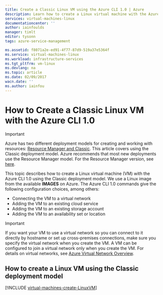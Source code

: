 ```yaml
---
title: Create a Classic Linux VM using the Azure CLI 1.0 | Azure
description: Learn how to create a Linux virtual machine with the Azure CLI 1.0 using the Classic deployment model
services: virtual-machines-linux
documentationcenter: ''
author: iainfoulds
manager: timlt
editor: tysonn
tags: azure-service-management

ms.assetid: f8071a2e-ed91-4f77-87d9-519a37e5364f
ms.service: virtual-machines-linux
ms.workload: infrastructure-services
ms.tgt_pltfrm: vm-linux
ms.devlang: na
ms.topic: article
ms.date: 02/09/2017
wacn.date: ''
ms.author: iainfou
---
```


# How to Create a Classic Linux VM with the Azure CLI 1.0
> [!IMPORTANT] 
> Azure has two different deployment models for creating and working with resources: [Resource Manager and Classic](../azure-resource-manager/resource-manager-deployment-model.md). This article covers using the Classic deployment model. Azure recommends that most new deployments use the Resource Manager model. For the Resource Manager version, see [here](./virtual-machines-linux-create-cli-complete.md).

This topic describes how to create a Linux virtual machine (VM) with the Azure CLI 1.0 using the Classic deployment model. We use a Linux image from the available **IMAGES** on Azure. The Azure CLI 1.0 commands give the following configuration choices, among others:

* Connecting the VM to a virtual network
* Adding the VM to an existing cloud service
* Adding the VM to an existing storage account
* Adding the VM to an availability set or location

> [!IMPORTANT]
> If you want your VM to use a virtual network so you can connect to it directly by hostname or set up cross-premises connections, make sure you specify the virtual network when you create the VM. A VM can be configured to join a virtual network only when you create the VM. For details on virtual networks, see [Azure Virtual Network Overview](https://msdn.microsoft.com/zh-cn/library/azure/jj156007.aspx).
> 
> 

## How to create a Linux VM using the Classic deployment model
[!INCLUDE [virtual-machines-create-LinuxVM](../../includes/virtual-machines-create-linuxvm.md)]